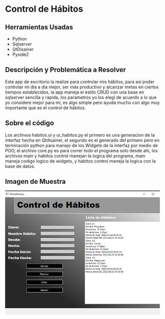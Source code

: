 # Control de Hábitos

## Herramientas Usadas
* Python
* Sqlserver
* QtDisainer
* Pyside2

## Descripción y Problemática a Resolver
Este app de escritorio la realize para controlar mis hábitos, para así poder controlar mi día a día mejor, ser más productivo y alcanzar metas en ciertos tiempos establecidos, la app maneja el estilo CRUD con una base en sqlserver sencilla y rapida, los parametros yo los elegí de acuerdo a lo que yo considere mejor para mi, es algo simple pero ayuda mucho con algo muy importante que es el control de hábitos.

## Sobre el código
Los archivos habitos.ui y ui_habitos.py el primero es una generacion de la interfaz hecha en Qtdisainer, el segundo es el generado del primero pero en terminación python para manejo de los Widgets de la interfaz por medio de POO, el archivo core.py es para correr todo el programa solo desde ahí, los archivos main y habitos control manejan la logica del programa, main maneja codigo logico de widgets, y habitos control maneja la logica con la base de datos.

## Imagen de Muestra
![img](./img/fondo.png)
